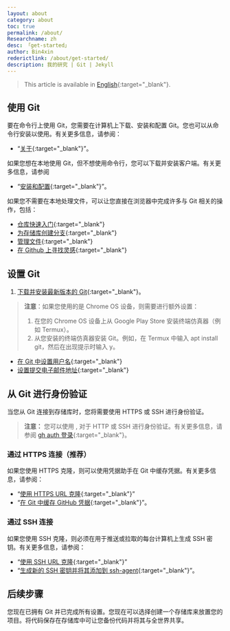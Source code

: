 ```yaml
---
layout: about
category: about
toc: true
permalink: /about/
Researchname: zh
desc: 「get-started」
author: Bin4xin
rederictlink: /about/get-started/
description: 我的研究 | Git | Jekyll
---
```


> This article is available in [English](/about/en/){:target="_blank"}.

## 使用 Git

要在命令行上使用 Git，您需要在计算机上下载、安装和配置 Git。您也可以从命令行安装以使用。有关更多信息，请参阅：

- “[关于](https://docs.github.com/zh/github-cli/github-cli/about-github-cli){:target="_blank"}”。

如果您想在本地使用 Git，但不想使用命令行，您可以下载并安装客户端。有关更多信息，请参阅

- “[安装和配置](https://docs.github.com/zh/desktop){:target="_blank"}”。

如果您不需要在本地处理文件，可以让您直接在浏览器中完成许多与 Git 相关的操作，包括：

- [仓库快速入门](https://docs.github.com/zh/repositories/creating-and-managing-repositories/quickstart-for-repositories){:target="_blank"}
- [为存储库创建分支](https://docs.github.com/zh/pull-requests/collaborating-with-pull-requests/working-with-forks/fork-a-repo){:target="_blank"}
- [管理文件](https://docs.github.com/zh/repositories/working-with-files/managing-files){:target="_blank"}
- [在 Github 上寻找灵感](https://docs.github.com/zh/get-started/start-your-journey/finding-inspiration-on-github){:target="_blank"}

## 设置 Git

1. [下载并安装最新版本的 Git](https://git-scm.com/downloads){:target="_blank"}。

> **注意**：如果您使用的是 Chrome OS 设备，则需要进行额外设置：
>
> 1. 在您的 Chrome OS 设备上从 Google Play Store 安装终端仿真器（例如 Termux）。
> 1. 从您安装的终端仿真器安装 Git。例如，在 Termux 中输入 apt install git，然后在出现提示时输入 y。

- [在 Git 中设置用户名](https://docs.github.com/zh/get-started/getting-started-with-git/setting-your-username-in-git){:target="_blank"}
- [设置提交电子邮件地址](https://docs.github.com/zh/account-and-profile/setting-up-and-managing-your-personal-account-on-github/managing-email-preferences/setting-your-commit-email-address){:target="_blank"}

## 从 Git 进行身份验证

当您从 Git 连接到存储库时，您将需要使用 HTTPS 或 SSH 进行身份验证。

> **注意：** 您可以使用 , 对于 HTTP 或 SSH 进行身份验证。有关更多信息，请参阅 [gh auth 登录](https://cli.github.com/manual/gh_auth_login){:target="_blank"}。

### 通过 HTTPS 连接（推荐）

如果您使用 HTTPS 克隆，则可以使用凭据助手在 Git 中缓存凭据。有关更多信息，请参阅：

- “[使用 HTTPS URL 克隆](https://docs.github.com/zh/get-started/getting-started-with-git/about-remote-repositories#cloning-with-https-urls){:target="_blank"}”
- “[在 Git 中缓存 GitHub 凭据](https://docs.github.com/zh/get-started/getting-started-with-git/caching-your-github-credentials-in-git){:target="_blank"}”。

### 通过 SSH 连接

如果您使用 SSH 克隆，则必须在用于推送或拉取的每台计算机上生成 SSH 密钥。有关更多信息，请参阅：

- “[使用 SSH URL 克隆](https://docs.github.com/zh/get-started/getting-started-with-git/about-remote-repositories#cloning-with-ssh-urls){:target="_blank"}”
- “[生成新的 SSH 密钥并将其添加到 ssh-agent](https://docs.github.com/zh/authentication/connecting-to-github-with-ssh/generating-a-new-ssh-key-and-adding-it-to-the-ssh-agent){:target="_blank"}”。

## 后续步骤

您现在已拥有 Git 并已完成所有设置。您现在可以选择创建一个存储库来放置您的项目。将代码保存在存储库中可让您备份代码并将其与全世界共享。
